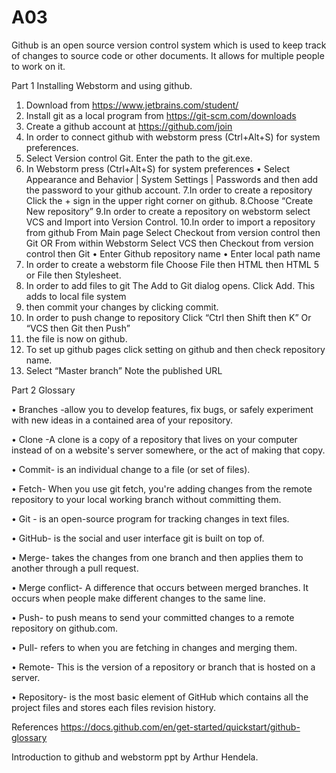 # A03

Github is an open source version control system which is used to keep track of changes to source code or other documents.
It allows for multiple people to work on it.

Part 1 Installing Webstorm and using github.
1. Download from https://www.jetbrains.com/student/
2. Install git as a local program from https://git-scm.com/downloads
3. Create a github account at https://github.com/join
4. In order to connect github with webstorm press (Ctrl+Alt+S) for system preferences.
5. Select Version control Git. Enter the path to the git.exe.
6. In Webstorm press (Ctrl+Alt+S) for system preferences
• Select Appearance and Behavior | System Settings | Passwords and then add the password to your github account.
7.In order to create a repository Click the + sign in the upper right corner on github.
8.Choose “Create New repository”
9.In order to create a repository on webstorm select VCS and Import into Version Control.
10.In order to import a repository from github 
From Main page Select Checkout from version control then Git  OR
From within Webstorm Select VCS then Checkout from version control then Git
• Enter Github repository name 
• Enter local path name
11. In order to create a webstorm file Choose File then HTML then HTML 5 or File then Stylesheet.
12. In order to add files to git 
The Add to Git dialog opens.
Click Add. This adds to local file system 
13. then commit your changes by clicking commit.
14. In order to push change to repository Click “Ctrl then Shift then K”
Or “VCS then Git then Push”
15. the file is now on github.
16. To set up github pages click setting on github and then check repository name.
17. Select “Master branch”
Note the published URL 

Part 2 Glossary 

•	Branches -allow you to develop features, fix bugs, or safely experiment with new ideas in a contained area of your repository.

•	Clone -A clone is a copy of a repository that lives on your computer instead of on a website's server somewhere, or the act of making that copy. 

•	Commit- is an individual change to a file (or set of files).

•	Fetch- When you use git fetch, you're adding changes from the remote repository to your local working branch without committing them.

•	Git - is an open-source program for tracking changes in text files. 

•	GitHub- is the social and user interface git is built on top of.

•	Merge- takes the changes from one branch and then applies them to another through a pull request.

•	Merge conflict- A difference that occurs between merged branches. It occurs when people make different changes to the same line.

•	Push- to push means to send your committed changes to a remote repository on github.com.

•	Pull- refers to when you are fetching in changes and merging them.

•	Remote- This is the version of a repository or branch that is hosted on a server.

•	Repository- is the most basic element of GitHub which contains all the project files and stores each files revision history.

References
https://docs.github.com/en/get-started/quickstart/github-glossary

Introduction to github and webstorm ppt by Arthur Hendela.
